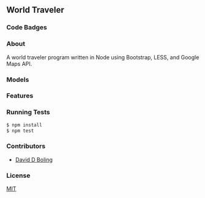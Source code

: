 ## World Traveler
### Code Badges

### About
A world traveler program written in Node using Bootstrap, LESS, and Google Maps API. 
### Models

### Features

### Running Tests
```bash
$ npm install
$ npm test
```

### Contributors
- [David D Boling](https://github.com/kadowki)

### License
[MIT](LICENSE)

